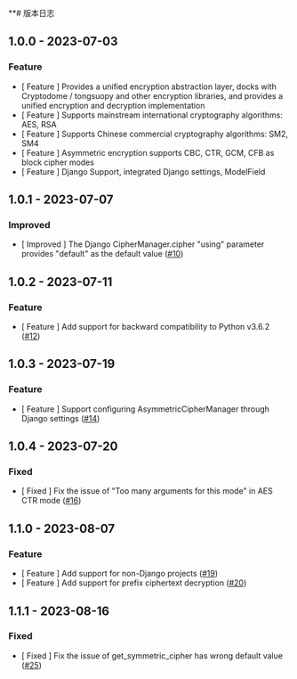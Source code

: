 **# 版本日志

## 1.0.0 - 2023-07-03

### Feature

* [ Feature ] Provides a unified encryption abstraction layer, docks with Cryptodome / tongsuopy and other encryption
  libraries, and provides a unified encryption and decryption implementation
* [ Feature ] Supports mainstream international cryptography algorithms: AES, RSA
* [ Feature ] Supports Chinese commercial cryptography algorithms: SM2, SM4
* [ Feature ] Asymmetric encryption supports CBC, CTR, GCM, CFB as block cipher modes
* [ Feature ] Django Support, integrated Django settings, ModelField

## 1.0.1 - 2023-07-07

### Improved

* [ Improved ] The Django CipherManager.cipher "using" parameter provides "default" as the default
  value ([#10](https://github.com/TencentBlueKing/crypto-python-sdk/issues/10))

  
## 1.0.2 - 2023-07-11

### Feature

* [ Feature ] Add support for backward compatibility to Python v3.6.2 ([#12](https://github.com/TencentBlueKing/crypto-python-sdk/issues/12))


## 1.0.3 - 2023-07-19

### Feature

* [ Feature ] Support configuring AsymmetricCipherManager through Django settings ([#14](https://github.com/TencentBlueKing/crypto-python-sdk/issues/14))


## 1.0.4 - 2023-07-20

### Fixed

* [ Fixed ] Fix the issue of "Too many arguments for this mode" in AES CTR mode ([#16](https://github.com/TencentBlueKing/crypto-python-sdk/issues/16))


## 1.1.0 - 2023-08-07

### Feature

* [ Feature ] Add support for non-Django projects ([#19](https://github.com/TencentBlueKing/crypto-python-sdk/issues/19))
* [ Feature ] Add support for prefix ciphertext decryption ([#20](https://github.com/TencentBlueKing/crypto-python-sdk/issues/20))


## 1.1.1 - 2023-08-16

### Fixed

* [ Fixed ] Fix the issue of get_symmetric_cipher has wrong default value ([#25](https://github.com/TencentBlueKing/crypto-python-sdk/issues/25))
